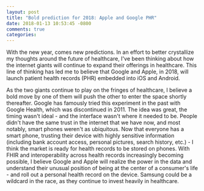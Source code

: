 ```yaml
---
layout: post
title: "Bold prediction for 2018: Apple and Google PHR"
date: 2018-01-13 10:53:45 -0800
comments: true
categories: 
---
```


With the new year, comes new predictions. In an effort to better crystallize my thoughts around the future of healthcare, I've been thinking about how the internet giants will continue to expand their offerings in healthcare. This line of thinking has led me to believe that Google and Apple, in 2018, will launch patient health records (PHR) embedded into iOS and Android. 

<!-- more -->

As the two giants continue to play on the fringes of healthcare, I believe a bold move by one of them will push the other to enter the space shortly thereafter. Google has famously tried this experiment in the past with Google Health, which was discontinued in 2011. The idea was great, the timing wasn't ideal - and the interface wasn't where it needed to be. People didn't have the same trust in the internet that we have now, and most notably, smart phones weren't as ubiquitous. Now that everyone has a smart phone, trusting their device with highly sensitive information (including bank account access, personal pictures, search history, etc.) - I think the market is ready for health records to be stored on phones. With FHIR and interoperability across health records increasingly becoming possible, I believe Google and Apple will realize the power in the data and understand their unusual position of being at the center of a consumer's life - and roll out a personal health record on the device. Samsung could be a wildcard in the race, as they continue to invest heavily in healthcare. 
